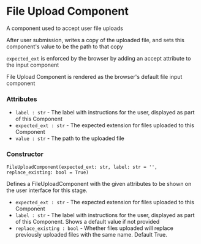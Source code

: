 # File Upload Component

A component used to accept user file uploads

After user submission, writes a copy of the uploaded file, and sets this component's value to be the path to that copy

`expected_ext` is enforced by the browser by adding an accept attribute to the input component

File Upload Component is rendered as the browser's default file input component

### Attributes
- `label : str` - The label with instructions for the user, displayed as part of this Component
- `expected_ext : str` - The expected extension for files uploaded to this Component
- `value : str` - The path to the uploaded file

### Constructor
`FileUploadComponent(expected_ext: str, label: str = '', replace_existing: bool = True)`

Defines a FileUploadComponent with the given attributes to be shown on the user interface for this stage.

- `expected_ext : str` - The expected extension for files uploaded to this Component
- `label : str` - The label with instructions for the user, displayed as part of this Component. Shows a default value if not provided
- `replace_existing : bool` - Whether files uploaded will replace previously uploaded files with the same name. Default True.
